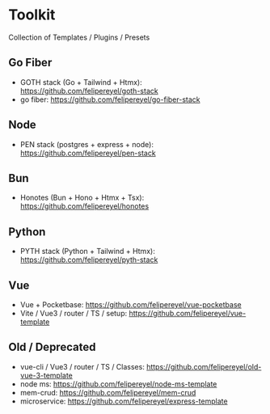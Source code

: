 # Toolkit
Collection of Templates / Plugins / Presets


## Go Fiber
- GOTH stack (Go + Tailwind + Htmx): https://github.com/felipereyel/goth-stack
- go fiber: https://github.com/felipereyel/go-fiber-stack

## Node
- PEN stack (postgres + express + node): https://github.com/felipereyel/pen-stack

## Bun
- Honotes (Bun + Hono + Htmx + Tsx): https://github.com/felipereyel/honotes

## Python
- PYTH stack (Python + Tailwind + Htmx): https://github.com/felipereyel/pyth-stack

## Vue
- Vue + Pocketbase: https://github.com/felipereyel/vue-pocketbase
- Vite / Vue3 / router / TS / setup: https://github.com/felipereyel/vue-template


## Old / Deprecated
- vue-cli / Vue3 / router / TS / Classes: https://github.com/felipereyel/old-vue-3-template
- node ms: https://github.com/felipereyel/node-ms-template
- mem-crud: https://github.com/felipereyel/mem-crud
- microservice: https://github.com/felipereyel/express-template
